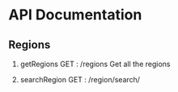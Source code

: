# API Documentation

## Regions

1. getRegions
GET : /regions
Get all the regions

2. searchRegion
GET : /region/search/<string>
